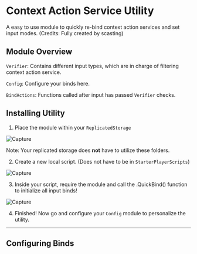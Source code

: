 # Context Action Service Utility

A easy to use module to quickly re-bind context action services and set input modes.
(Credits: Fully created by scasting)

## Module Overview

`Verifier`: Contains different input types, which are in charge of filtering context action service.

`Config`: Configure your binds here.

`BindActions`: Functions called after input has passed `Verifier` checks.

## Installing Utility

1. Place the module within your `ReplicatedStorage` 

 ![Capture](https://user-images.githubusercontent.com/59159552/158519515-87da49d5-90e0-40a0-9049-0e400a64d581.PNG)

 Note: Your replicated storage does **not** have to utilize these folders. 

2. Create a new local script. (Does not have to be in `StarterPlayerScripts`)

 ![Capture](https://user-images.githubusercontent.com/59159552/158519737-3d6eece2-45fc-48bb-b156-756569991f6b.PNG)

3. Inside your script, require the module and call the .QuickBind() function to initialize all input binds!

 ![Capture](https://user-images.githubusercontent.com/59159552/158519857-b6a2c345-c013-4eed-8144-62e502061859.PNG)

4. Finished! Now go and configure your `Config` module to personalize the utility.

----

## Configuring Binds

